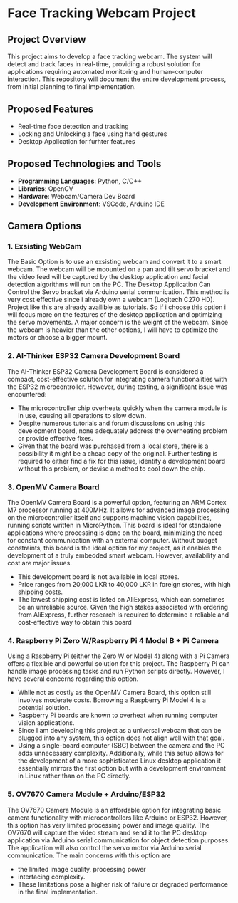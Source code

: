 # Face Tracking Webcam Project

## Project Overview
This project aims to develop a face tracking webcam. The system will detect and track faces in real-time, providing a robust solution for applications requiring automated monitoring and human-computer interaction. This repository will document the entire development process, from initial planning to final implementation.

## Proposed Features
- Real-time face detection and tracking
- Locking and Unlocking a face using hand gestures
- Desktop Application for furhter features

## Proposed Technologies and Tools
- **Programming Languages**: Python, C/C++
- **Libraries**: OpenCV
- **Hardware**: Webcam/Camera Dev Board
- **Development Environment**: VSCode, Arduino IDE

## Camera Options
### 1. Exsisting WebCam
The Basic Option is to use an exsisting webcam and convert it to a smart webcam. The webcam will be moounted on a pan and tilt servo bracket and the video feed will be captured by the desktop application and facial detection algorithms will run on the PC. The Desktop Application Can Control the Servo bracket via Arduino serial communication. This method is very cost effective since i already own a webcam (Logitech C270 HD). Project like this are already availible as tutorials. So if i choose this option i will focus more on the features of the desktop application and optimizing the servo movements. A major concern is the weight of the webcam. Since the webcam is heavier than the other options, I will have to optimize the motors or choose a bigger mount.

### 2. AI-Thinker ESP32 Camera Development Board
The AI-Thinker ESP32 Camera Development Board is considered a compact, cost-effective solution for integrating camera functionalities with the ESP32 microcontroller. However, during testing, a significant issue was encountered: 
 - The microcontroller chip overheats quickly when the camera module is in use, causing all operations to slow down.
 - Despite numerous tutorials and forum discussions on using this development board, none adequately address the overheating problem or provide effective fixes.
 - Given that the board was purchased from a local store, there is a possibility it might be a cheap copy of the original.
Further testing is required to either find a fix for this issue, identify a development board without this problem, or devise a method to cool down the chip.

### 3. OpenMV Camera Board
The OpenMV Camera Board is a powerful option, featuring an ARM Cortex M7 processor running at 400MHz. It allows for advanced image processing on the microcontroller itself and supports machine vision capabilities, running scripts written in MicroPython. This board is ideal for standalone applications where processing is done on the board, minimizing the need for constant communication with an external computer. Without budget constraints, this board is the ideal option for my project, as it enables the development of a truly embedded smart webcam.
However, availability and cost are major issues.
 - This development board is not available in local stores.
 - Price ranges from 20,000 LKR to 40,000 LKR in foreign stores, with high shipping costs.
 - The lowest shipping cost is listed on AliExpress, which can sometimes be an unreliable source.
Given the high stakes associated with ordering from AliExpress, further research is required to determine a reliable and cost-effective way to obtain this board

### 4. Raspberry Pi Zero W/Raspberry Pi 4 Model B + Pi Camera
Using a Raspberry Pi (either the Zero W or Model 4) along with a Pi Camera offers a flexible and powerful solution for this project. The Raspberry Pi can handle image processing tasks and run Python scripts directly. However, I have several concerns regarding this option. 
 - While not as costly as the OpenMV Camera Board, this option still involves moderate costs. Borrowing a Raspberry Pi Model 4 is a potential solution.
 - Raspberry Pi boards are known to overheat when running computer vision applications.
 - Since I am developing this project as a universal webcam that can be plugged into any system, this option does not align well with that goal.
 - Using a single-board computer (SBC) between the camera and the PC adds unnecessary complexity.
Additionally, while this setup allows for the development of a more sophisticated Linux desktop application it essentially mirrors the first option but with a development environment in Linux rather than on the PC directly.

### 5. OV7670 Camera Module + Arduino/ESP32
The OV7670 Camera Module is an affordable option for integrating basic camera functionality with microcontrollers like Arduino or ESP32. However, this option has very limited processing power and image quality. The OV7670 will capture the video stream and send it to the PC desktop application via Arduino serial communication for object detection purposes. The application will also control the servo motor via Arduino serial communication.
The main concerns with this option are 
 - the limited image quality, processing power
 - interfacing complexity.
 - These limitations pose a higher risk of failure or degraded performance in the final implementation.

